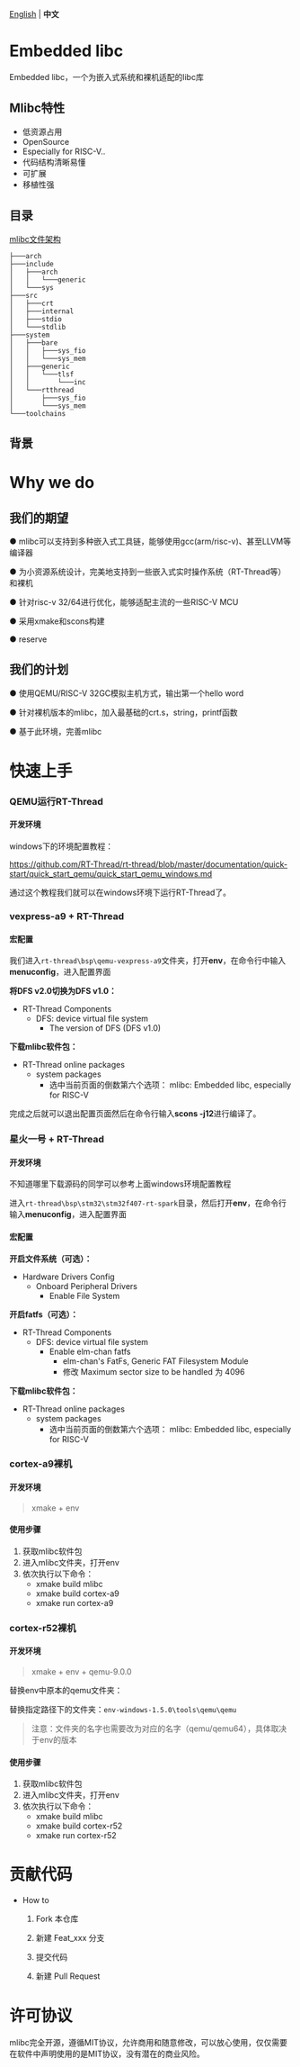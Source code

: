[English](README.md) | **中文** 

# Embedded libc 

Embedded libc，一个为嵌入式系统和裸机适配的libc库

## Mlibc特性

+ 低资源占用
+ OpenSource
+ Especially for RISC-V..
+ 代码结构清晰易懂
+ 可扩展
+ 移植性强

## 目录

[mlibc文件架构](ARCH.md)

```
├───arch            
├───include         
│   ├───arch        
│   │   └───generic 
│   └───sys         
├───src             
│   ├───crt         
│   ├───internal    
│   ├───stdio       
│   └───stdlib      
├───system          
│   ├───bare        
│   │   ├───sys_fio 
│   │   └───sys_mem 
│   ├───generic     
│   │   └───tlsf    
│   │       └───inc 
│   └───rtthread    
│       ├───sys_fio 
│       └───sys_mem 
└───toolchains      
```

## 背景



# Why we do

## 我们的期望

 ● mlibc可以支持到多种嵌入式工具链，能够使用gcc(arm/risc-v)、甚至LLVM等编译器

● 为小资源系统设计，完美地支持到一些嵌入式实时操作系统（RT-Thread等）和裸机

● 针对risc-v 32/64进行优化，能够适配主流的一些RISC-V MCU

● 采用xmake和scons构建

● reserve



## 我们的计划



● 使用QEMU/RISC-V 32GC模拟主机方式，输出第一个hello word

● 针对裸机版本的mlibc，加入最基础的crt.s，string，printf函数

● 基于此环境，完善mlibc



# 快速上手

### QEMU运行RT-Thread

#### 开发环境

windows下的环境配置教程：

https://github.com/RT-Thread/rt-thread/blob/master/documentation/quick-start/quick_start_qemu/quick_start_qemu_windows.md

通过这个教程我们就可以在windows环境下运行RT-Thread了。

### vexpress-a9 + RT-Thread

#### 宏配置

我们进入`rt-thread\bsp\qemu-vexpress-a9`文件夹，打开**env**，在命令行中输入**menuconfig**，进入配置界面

**将DFS v2.0切换为DFS v1.0：**

- RT-Thread Components
  - DFS: device virtual file system
    - The version of DFS (DFS v1.0)

**下载mlibc软件包：**

- RT-Thread online packages
  - system packages
    - 选中当前页面的倒数第六个选项： mlibc: Embedded libc, especially for RISC-V

完成之后就可以退出配置页面然后在命令行输入**scons -j12**进行编译了。

### 星火一号 + RT-Thread

#### 开发环境

不知道哪里下载源码的同学可以参考上面windows环境配置教程

进入`rt-thread\bsp\stm32\stm32f407-rt-spark`目录，然后打开**env**，在命令行输入**menuconfig**，进入配置界面

#### 宏配置

**开启文件系统（可选）：**

- Hardware Drivers Config
  - Onboard Peripheral Drivers
    - Enable File System

**开启fatfs（可选）：**

- RT-Thread Components
  - DFS: device virtual file system
    - Enable elm-chan fatfs
      - elm-chan's FatFs, Generic FAT Filesystem Module
      - 修改 Maximum sector size to be handled 为 4096

**下载mlibc软件包：**

- RT-Thread online packages
  - system packages
    - 选中当前页面的倒数第六个选项： mlibc: Embedded libc, especially for RISC-V

### cortex-a9裸机

#### 开发环境

> xmake + env

#### 使用步骤

1. 获取mlibc软件包 
2. 进入mlibc文件夹，打开env
3. 依次执行以下命令：
   - xmake build mlibc
   - xmake build cortex-a9
   - xmake run cortex-a9

### cortex-r52裸机

#### 开发环境

> xmake + env + qemu-9.0.0

替换env中原本的qemu文件夹：

替换指定路径下的文件夹：`env-windows-1.5.0\tools\qemu\qemu`

> 注意：文件夹的名字也需要改为对应的名字（qemu/qemu64），具体取决于env的版本

#### 使用步骤

1. 获取mlibc软件包 
2. 进入mlibc文件夹，打开env
3. 依次执行以下命令：
   - xmake build mlibc
   - xmake build cortex-r52
   - xmake run cortex-r52

# 贡献代码

+ How to

  1. Fork 本仓库

  1. 新建 Feat_xxx 分支

  1. 提交代码

  1. 新建 Pull Request

# 许可协议

mlibc完全开源，遵循MIT协议，允许商用和随意修改，可以放心使用，仅仅需要在软件中声明使用的是MIT协议，没有潜在的商业风险。




